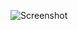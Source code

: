 ![Screenshot](https://raw.githubusercontent.com/Cryakl/Ultimate-RAT-Collection/refs/heads/main/DarkDDoSer/Screenshot.png)
